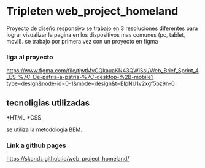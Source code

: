 # Tripleten web_project_homeland

Proyecto de diseño responsivo se trabajo en 3 resoluciones diferentes para lograr visualizar
la pagina en los dispositivos mas comunes (pc, tablet, movil).
se trabajo por primera vez con un proyecto en figma

### liga al proyecto

https://www.figma.com/file/tjwtMvCQkauaKN43QWlSsI/Web_Brief_Sprint_4_ES-%7C-De-patria-a-patria-%7C-desktop-%2B-mobile?type=design&node-id=0-1&mode=design&t=EIpNU1v2xgf5bz9n-0

## tecnoligias utilizadas

*HTML
*CSS

se utiliza la metodologia BEM.

### Link a github pages

https://skondz.github.io/web_project_homeland/
